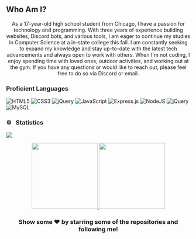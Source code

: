 ## Who Am I?
<p align="center">
As a 17-year-old high school student from Chicago, I have a passion for technology and programming. With three years of experience building websites, Discord bots, and various tools, I am eager to continue my studies in Computer Science at a in-state college this fall. I am constantly seeking to expand my knowledge and stay up-to-date with the latest tech advancements and always open to work with others. When I'm not coding, I enjoy spending time with loved ones, outdoor activities, and working out at the gym. If you have any questions or would like to reach out, please feel free to do so via Discord or email.
</p>

### Proficient Languages

![HTML5](https://img.shields.io/badge/html5-%23E34F26.svg?style=for-the-badge&logo=html5&logoColor=white) 
![CSS3](https://img.shields.io/badge/css3-%231572B6.svg?style=for-the-badge&logo=css3&logoColor=white) 
![jQuery](https://img.shields.io/badge/-sass-C51A4A?style=for-the-badge&logo=sass)
![JavaScript](https://img.shields.io/badge/javascript-%23323330.svg?style=for-the-badge&logo=javascript&logoColor=%23F7DF1E)
![Express.js](https://img.shields.io/badge/express.js-%23404d59.svg?style=for-the-badge&logo=express&logoColor=%2361DAFB)
![NodeJS](https://img.shields.io/badge/node.js-6DA55F?style=for-the-badge&logo=node.js&logoColor=white)
![jQuery](https://img.shields.io/badge/-jquery-C51A4A?style=for-the-badge&logo=jquery)
![MySQL](https://img.shields.io/badge/mysql-%2300f.svg?style=for-the-badge&logo=mysql&logoColor=white)


### ⚙️ &nbsp; Statistics

![](https://github-readme-streak-stats.herokuapp.com/?user=hypnoticsiege&theme=tokyonight&hide_border=true)<br/>
<p align="center">
<a href="https://github.com/neoptunium">
  <img height="180em" src="https://github-readme-stats-eight-theta.vercel.app/api?username=Neoptunium&show_icons=true&theme=react&include_all_commits=true&count_private=true"/>
  <img height="180em" src="https://github-readme-stats-eight-theta.vercel.app/api/top-langs/?username=neoptunium&layout=compact&langs_count=8&theme=react"/>
</a>
</p>

<h3 align=center>Show some ❤️ by starring some of the repositories and following me!</h3>
